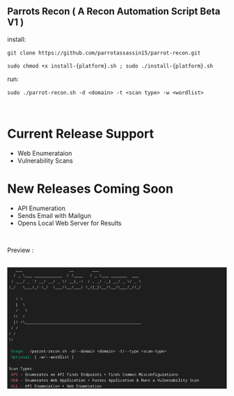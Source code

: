 ## Parrots Recon ( A Recon Automation Script Beta V1 )

install:
```
git clone https://github.com/parrotassassin15/parrot-recon.git
```

```
sudo chmod +x install-{platform}.sh ; sudo ./install-{platform}.sh
```

run: 
```
sudo ./parrot-recon.sh -d <domain> -t <scan type> -w <wordlist>
```

<br>

# Current Release Support
- Web Enumerataion 
- Vulnerability Scans 

# New Releases Coming Soon
- API Enumeration 
- Sends Email with Mailgun
- Opens Local Web Server for Results

<br>

Preview :

<br>

<img src="parrot-recon.png"/>
